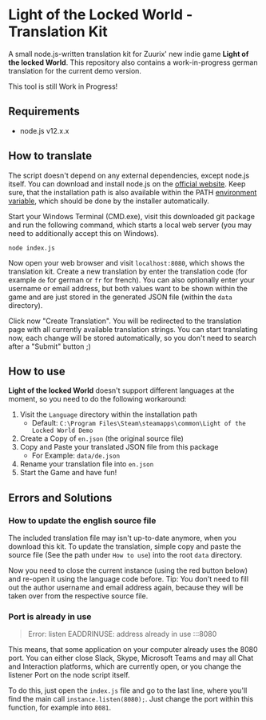 Light of the Locked World - Translation Kit
===========================================
A small node.js-written translation kit for Zuurix' new indie game **Light of the locked World**. 
This repository also contains a work-in-progress german translation for the current demo version.

This tool is still Work in Progress!


Requirements
------------
- node.js v12.x.x


How to translate
----------------
The script doesn't depend on any external dependencies, except node.js itself. You can download and 
install node.js on the [official website](https://nodejs.org/en/). Keep sure, that the installation 
path is also available within the PATH [environment variable](https://stackoverflow.com/a/27864253),
which should be done by the installer automatically.

Start your Windows Terminal (CMD.exe), visit this downloaded git package and run the following 
command, which starts a local web server (you may need to additionally accept this on Windows).

```
node index.js
```

Now open your web browser and visit `localhost:8080`, which shows the translation kit. Create a new 
translation by enter the translation code (for example `de` for german or `fr` for french). You can 
also optionally enter your username or email address, but both values want to be shown within the 
game and are just stored in the generated JSON file (within the `data` directory).

Click now "Create Translation". You will be redirected to the translation page with all currently 
available translation strings. You can start translating now, each change will be stored 
automatically, so you don't need to search after a "Submit" button ;)

How to use
----------
**Light of the locked World** doesn't support different languages at the moment, so you need to 
do the following workaround:

1. Visit the `Language` directory within the installation path
    - Default: `C:\Program Files\Steam\steamapps\common\Light of the Locked World Demo`
2. Create a Copy of `en.json` (the original source file)
3. Copy and Paste your translated JSON file from this package
    - For Example: `data/de.json`
4. Rename your translation file into `en.json`
5. Start the Game and have fun!


Errors and Solutions
--------------------

### How to update the english source file
The included translation file may isn't up-to-date anymore, when you download this kit. To update
the translation, simple copy and paste the source file (See the path under `How to use`) into the 
root `data` directory.

Now you need to close the current instance (using the red button below) and re-open it using the 
language code before. Tip: You don't need to fill out the author username and email address again, 
because they will be taken over from the respective source file.

### Port is already in use
> Error: listen EADDRINUSE: address already in use :::8080

This means, that some application on your computer already uses the 8080 port. You can either close 
Slack, Skype, Microsoft Teams and may all Chat and Interaction platforms, which are currently open, 
or you change the listener Port on the node script itself.

To do this, just open the `index.js` file and go to the last line, where you'll find the main call
`instance.listen(8080);`. Just change the port within this function, for example into `8081`.
